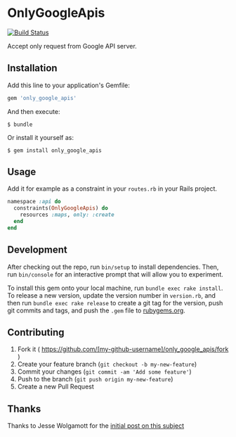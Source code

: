 # OnlyGoogleApis

[![Build Status](https://travis-ci.org/appaloosa-store/only_google_apis.svg)](https://travis-ci.org/appaloosa-store/only_google_apis)

Accept only request from Google API server.

## Installation

Add this line to your application's Gemfile:

```ruby
gem 'only_google_apis'
```

And then execute:

    $ bundle

Or install it yourself as:

    $ gem install only_google_apis

## Usage

Add it for example as a constraint in your `routes.rb` in your Rails project.

```ruby
namespace :api do
  constraints(OnlyGoogleApis) do
    resources :maps, only: :create
  end
end
```

## Development

After checking out the repo, run `bin/setup` to install dependencies. Then, run `bin/console` for an interactive prompt that will allow you to experiment.

To install this gem onto your local machine, run `bundle exec rake install`. To release a new version, update the version number in `version.rb`, and then run `bundle exec rake release` to create a git tag for the version, push git commits and tags, and push the `.gem` file to [rubygems.org](https://rubygems.org).

## Contributing

1. Fork it ( https://github.com/[my-github-username]/only_google_apis/fork )
2. Create your feature branch (`git checkout -b my-new-feature`)
3. Commit your changes (`git commit -am 'Add some feature'`)
4. Push to the branch (`git push origin my-new-feature`)
5. Create a new Pull Request

## Thanks

Thanks to Jesse Wolgamott for the [initial post on this subject](http://jessewolgamott.com/blog/2015/11/17/when-fake-googlebots-attack-your-rails-app/)
